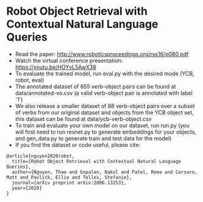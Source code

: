 # Robot Object Retrieval with Contextual Natural Language Queries
- Read the paper: http://www.roboticsproceedings.org/rss16/p080.pdf
- Watch the virtual conference presentation: https://youtu.be/HOYvL5AwX38
- To evaluate the trained model, run eval.py with the desired mode (YCB, robot, eval)
- The annotated dataset of 655 verb-object pairs can be found at data/annotated-vo.csv (a valid verb-object pair is annotated with label '1')
- We also release a smaller dataset of 88 verb-object pairs over a subset of verbs from our original dataset and objects from the YCB object set, this dataset can be found at data/ycb-verb-object.csv
- To train and evaluate your own model on our dataset, run run.py (you will first need to run resnet.py to generate embeddings for your objects, and gen_data.py to generate train and test data for the model)
- If you find the dataset or code useful, please cite:
```
@article{nguyen2020robot,
  title={Robot Object Retrieval with Contextual Natural Language Queries},
  author={Nguyen, Thao and Gopalan, Nakul and Patel, Roma and Corsaro, Matt and Pavlick, Ellie and Tellex, Stefanie},
  journal={arXiv preprint arXiv:2006.13253},
  year={2020}
}
```
